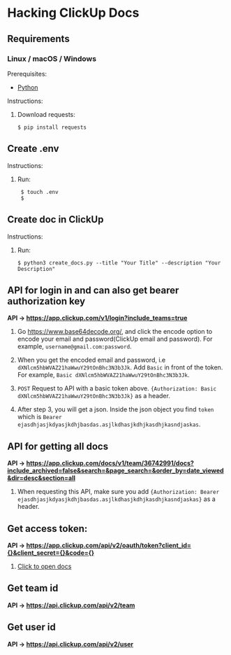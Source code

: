# Hacking ClickUp Docs

## Requirements

### Linux / macOS / Windows

Prerequisites:

- [Python][python-download]

Instructions:

1.  Download requests:

        $ pip install requests

## Create .env

Instructions:

1. Run:

        $ touch .env
        $
## Create doc in ClickUp

Instructions:

1.  Run:

        $ python3 create_docs.py --title "Your Title" --description "Your Description"


## API for login in and can also get bearer authorization key

**API -> https://app.clickup.com/v1/login?include_teams=true**

1. Go https://www.base64decode.org/, and click the encode option to encode your email and password(ClickUp email and password). For example, `username@gmail.com:password`.

2. When you get the encoded email and password, i.e `dXNlcm5hbWVAZ21haWwuY29tOnBhc3N3b3Jk`. Add `Basic` in front of the token. For example, `Basic dXNlcm5hbWVAZ21haWwuY29tOnBhc3N3b3Jk`.

3. `POST` Request to API with a basic token above. `{Authorization: Basic dXNlcm5hbWVAZ21haWwuY29tOnBhc3N3b3Jk}` as a header.

4. After step 3, you will get a json. Inside the json object you find `token` which is `Bearer ejasdhjasjkdyasjkdhjbasdas.asjlkdhasjkdhjkasdhjkasndjaskas`.

## API for getting all docs

**API -> https://app.clickup.com/docs/v1/team/36742991/docs?include_archived=false&search=&page_search=&order_by=date_viewed&dir=desc&section=all**

1. When requesting this API, make sure you add `{Authorization: Bearer ejasdhjasjkdyasjkdhjbasdas.asjlkdhasjkdhjkasdhjkasndjaskas}` as a header.

## Get access token:

**API -> https://app.clickup.com/api/v2/oauth/token?client_id={}&client_secret={}&code={}**

1. [Click to open docs][access_token]

## Get team id

**API -> https://api.clickup.com/api/v2/team**

## Get user id

**API -> https://api.clickup.com/api/v2/user**

[access_token]: https://jsapi.apiary.io/apis/clickup20/introduction/authentication/oauth2-flow.html
[python-download]: https://www.python.org/downloads/
